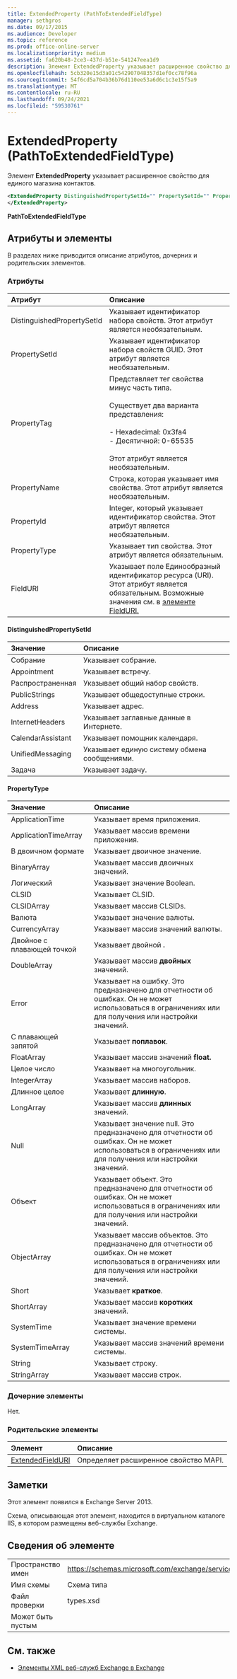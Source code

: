 ```yaml
---
title: ExtendedProperty (PathToExtendedFieldType)
manager: sethgros
ms.date: 09/17/2015
ms.audience: Developer
ms.topic: reference
ms.prod: office-online-server
ms.localizationpriority: medium
ms.assetid: fa620b48-2ce3-437d-b51e-541247eea1d9
description: Элемент ExtendedProperty указывает расширенное свойство для единого магазина контактов.
ms.openlocfilehash: 5cb320e15d3a01c542907048357d1ef0cc78f96a
ms.sourcegitcommit: 54f6cd5a704b36b76d110ee53a6d6c1c3e15f5a9
ms.translationtype: MT
ms.contentlocale: ru-RU
ms.lasthandoff: 09/24/2021
ms.locfileid: "59530761"
---
```

# <a name="extendedproperty-pathtoextendedfieldtype"></a>ExtendedProperty (PathToExtendedFieldType)

Элемент **ExtendedProperty** указывает расширенное свойство для единого магазина контактов. 
  
```xml
<ExtendedProperty DistinguishedPropertySetId="" PropertySetId="" PropertyTag="" PropertyName="" PropertyId="" PropertyType="" FieldURI="">
</ExtendedProperty>
```

**PathToExtendedFieldType**

## <a name="attributes-and-elements"></a>Атрибуты и элементы

В разделах ниже приводится описание атрибутов, дочерних и родительских элементов.
  
### <a name="attributes"></a>Атрибуты

|**Атрибут**|**Описание**|
|:-----|:-----|
|DistinguishedPropertySetId  <br/> |Указывает идентификатор набора свойств. Этот атрибут является необязательным.  <br/> |
|PropertySetId  <br/> |Указывает идентификатор набора свойств GUID. Этот атрибут является необязательным.  <br/> |
|PropertyTag  <br/> | Представляет тег свойства минус часть типа.<br/><br/>Существует два варианта представления:  <br/><br/>- Hexadecimal: 0x3fa4  <br/>- Десятичной: 0-65535<br/><br/>  Этот атрибут является необязательным.  <br/> |
|PropertyName  <br/> |Строка, которая указывает имя свойства. Этот атрибут является необязательным.  <br/> |
|PropertyId  <br/> |Integer, который указывает идентификатор свойства. Этот атрибут является необязательным.  <br/> |
|PropertyType  <br/> |Указывает тип свойства. Этот атрибут является обязательным.  <br/> |
|FieldURI  <br/> |Указывает поле Единообразный идентификатор ресурса (URI). Этот атрибут является обязательным. Возможные значения см. в [элементе FieldURI.](fielduri.md)  <br/> |
   
#### <a name="distinguishedpropertysetid"></a>DistinguishedPropertySetId

|**Значение**|**Описание**|
|:-----|:-----|
|Собрание  <br/> |Указывает собрание.  <br/> |
|Appointment  <br/> |Указывает встречу.  <br/> |
|Распространенная  <br/> |Указывает общий набор свойств.  <br/> |
|PublicStrings  <br/> |Указывает общедоступные строки.  <br/> |
|Address  <br/> |Указывает адрес.  <br/> |
|InternetHeaders  <br/> |Указывает заглавные данные в Интернете.  <br/> |
|CalendarAssistant  <br/> |Указывает помощник календаря.  <br/> |
|UnifiedMessaging  <br/> |Указывает единую систему обмена сообщениями.  <br/> |
|Задача  <br/> |Указывает задачу.  <br/> |
   
#### <a name="propertytype"></a>PropertyType

|**Значение**|**Описание**|
|:-----|:-----|
|ApplicationTime  <br/> |Указывает время приложения.  <br/> |
|ApplicationTimeArray  <br/> |Указывает массив времени приложения.  <br/> |
|В двоичном формате  <br/> |Указывает двоичное значение.  <br/> |
|BinaryArray  <br/> |Указывает массив двоичных значений.  <br/> |
|Логический  <br/> |Указывает значение Boolean.  <br/> |
|CLSID  <br/> |Указывает CLSID.  <br/> |
|CLSIDArray  <br/> |Указывает массив CLSIDs.  <br/> |
|Валюта  <br/> |Указывает значение валюты.  <br/> |
|CurrencyArray  <br/> |Указывает массив значений валюты.  <br/> |
|Двойное с плавающей точкой  <br/> |Указывает двойной **.**  <br/> |
|DoubleArray  <br/> |Указывает массив **двойных** значений.  <br/> |
|Error  <br/> |Указывает на ошибку. Это предназначено для отчетности об ошибках. Он не может использоваться в ограничениях или для получения или настройки значений.  <br/> |
|С плавающей запятой  <br/> |Указывает **поплавок**.  <br/> |
|FloatArray  <br/> |Указывает массив значений **float.**  <br/> |
|Целое число  <br/> |Указывает на многоугольник.  <br/> |
|IntegerArray  <br/> |Указывает массив наборов.  <br/> |
|Длинное целое  <br/> |Указывает **длинную**.  <br/> |
|LongArray  <br/> |Указывает массив **длинных** значений.  <br/> |
|Null  <br/> |Указывает значение null. Это предназначено для отчетности об ошибках. Он не может использоваться в ограничениях или для получения или настройки значений.  <br/> |
|Объект  <br/> |Указывает объект. Это предназначено для отчетности об ошибках. Он не может использоваться в ограничениях или для получения или настройки значений.  <br/> |
|ObjectArray  <br/> |Указывает массив объектов. Это предназначено для отчетности об ошибках. Он не может использоваться в ограничениях или для получения или настройки значений.  <br/> |
|Short  <br/> |Указывает **краткое**.  <br/> |
|ShortArray  <br/> |Указывает массив **коротких** значений.  <br/> |
|SystemTime  <br/> |Указывает значение времени системы.  <br/> |
|SystemTimeArray  <br/> |Указывает массив значений времени системы.  <br/> |
|String  <br/> |Указывает строку.  <br/> |
|StringArray  <br/> |Указывает массив строк.  <br/> |
   
### <a name="child-elements"></a>Дочерние элементы

Нет.
  
### <a name="parent-elements"></a>Родительские элементы

|**Элемент**|**Описание**|
|:-----|:-----|
|[ExtendedFieldURI](extendedfielduri.md) <br/> |Определяет расширенное свойство MAPI.  <br/> |
   
## <a name="remarks"></a>Заметки

Этот элемент появился в Exchange Server 2013.
  
Схема, описывающая этот элемент, находится в виртуальном каталоге IIS, в котором размещены веб-службы Exchange.
  
## <a name="element-information"></a>Сведения об элементе

|||
|:-----|:-----|
|Пространство имен  <br/> |https://schemas.microsoft.com/exchange/services/2006/types  <br/> |
|Имя схемы  <br/> |Схема типа  <br/> |
|Файл проверки  <br/> |types.xsd  <br/> |
|Может быть пустым  <br/> ||
   
## <a name="see-also"></a>См. также

- [Элементы XML веб-служб Exchange в Exchange](ews-xml-elements-in-exchange.md)

